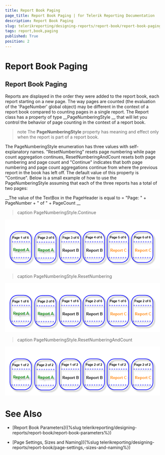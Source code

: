 ```yaml
---
title: Report Book Paging
page_title: Report Book Paging | for Telerik Reporting Documentation
description: Report Book Paging
slug: telerikreporting/designing-reports/report-book/report-book-paging
tags: report,book,paging
published: True
position: 2
---
```


# Report Book Paging



## Report Book Paging

Reports are displayed in the order they were added to the
    	report book, each report starting on a new page. The way pages are counted (the evaluation of the 'PageNumber' global object) may be different in the context of a report book compared to counting pages in a single report. The Report class has a property of type 
__PageNumberingStyle
__ that will let you control the behavior of page counting in the context of a report book.


>note The  __PageNumberingStyle__  property has meaning and effect only when the report is part of a report book.


The PageNumberingStyle enumeration has three values with self-explanatory names. "ResetNumbering" resets page numbering while page count aggregation continues, ResetNumberingAndCount resets both page numbering and page count and "Continue" indicates that both page numbering and page count aggregations continue from where the previous report in the book has left off. The default value of this property is "Continue". Below is a small example of how to use the PageNumberingStyle assuming that each of the three reports has a total of two pages:


__The value of the TextBox in the PageHeader is equal to = "Page: " + PageNumber + " of " + PageCount
__
>caption PageNumberingStyle.Continue

  
  ![](images/ReportBook_PageNumberingContinue.png)
>caption PageNumberingStyle.ResetNumbering

  
  ![](images/ReportBook_PageNumberingStyleResetNumbering.png)
>caption PageNumberingStyle.ResetNumberingAndCount

  
  ![](images/ReportBook_PageNumberingStyleResetNumberingAndCount.png)

# See Also


 * [Report Book Parameters]({%slug telerikreporting/designing-reports/report-book/report-book-parameters%})


 * [Page Settings, Sizes and Naming]({%slug telerikreporting/designing-reports/report-book/page-settings,-sizes-and-naming%})

